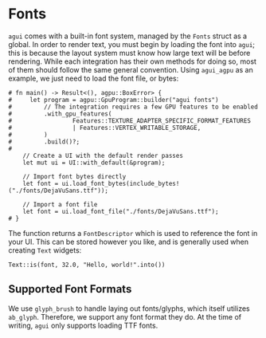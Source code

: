 # Fonts

`agui` comes with a built-in font system, managed by the `Fonts` struct as a global. In order to render text, you must begin by loading the font into `agui`; this is because the layout system must know how large text will be before rendering. While each integration has their own methods for doing so, most of them should follow the same general convention. Using `agui_agpu` as an example, we just need to load the font file, or bytes:

```rust,noplaypen
# fn main() -> Result<(), agpu::BoxError> {
#     let program = agpu::GpuProgram::builder("agui fonts")
#         // The integration requires a few GPU features to be enabled
#         .with_gpu_features(
#                 Features::TEXTURE_ADAPTER_SPECIFIC_FORMAT_FEATURES
#                 | Features::VERTEX_WRITABLE_STORAGE,
#         )
#         .build()?;
# 
    // Create a UI with the default render passes
    let mut ui = UI::with_default(&program);

    // Import font bytes directly
    let font = ui.load_font_bytes(include_bytes!("./fonts/DejaVuSans.ttf"));

    // Import a font file
    let font = ui.load_font_file("./fonts/DejaVuSans.ttf");
# }
```

The function returns a `FontDescriptor` which is used to reference the font in your UI. This can be stored however you like, and is generally used when creating `Text` widgets:

```rust,noplaypen
Text::is(font, 32.0, "Hello, world!".into())
```

## Supported Font Formats

We use `glyph_brush` to handle laying out fonts/glyphs, which itself utilizes `ab_glyph`. Therefore, we support any font format they do. At the time of writing, `agui` only supports loading TTF fonts.
